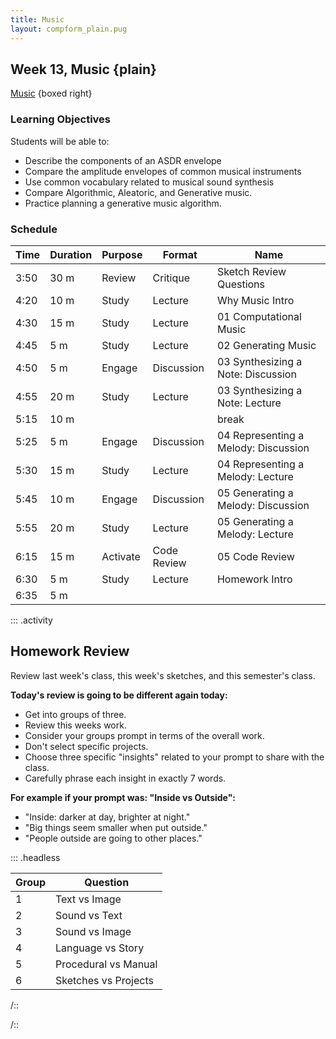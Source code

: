 ```yaml
---
title: Music
layout: compform_plain.pug
---
```


## Week 13, Music {plain}

[Music](../music/index.html) {boxed right}

### Learning Objectives

Students will be able to:

- Describe the components of an ASDR envelope
- Compare the amplitude envelopes of common musical instruments
- Use common vocabulary related to musical sound synthesis
- Compare Algorithmic, Aleatoric, and Generative music.
- Practice planning a generative music algorithm.

### Schedule

| Time | Duration | Purpose  | Format      | Name                                 |
| ---- | -------- | -------- | ----------- | ------------------------------------ |
| 3:50 | 30 m     | Review   | Critique    | Sketch Review Questions              |
| 4:20 | 10 m     | Study    | Lecture     | Why Music Intro                      |
| 4:30 | 15 m     | Study    | Lecture     | 01 Computational Music               |
| 4:45 | 5 m      | Study    | Lecture     | 02 Generating Music                  |
| 4:50 | 5 m      | Engage   | Discussion  | 03 Synthesizing a Note: Discussion   |
| 4:55 | 20 m     | Study    | Lecture     | 03 Synthesizing a Note: Lecture      |
| 5:15 | 10 m     | &nbsp;   | &nbsp;      | break                                |
| 5:25 | 5 m      | Engage   | Discussion  | 04 Representing a Melody: Discussion |
| 5:30 | 15 m     | Study    | Lecture     | 04 Representing a Melody: Lecture    |
| 5:45 | 10 m     | Engage   | Discussion  | 05 Generating a Melody: Discussion   |
| 5:55 | 20 m     | Study    | Lecture     | 05 Generating a Melody: Lecture      |
| 6:15 | 15 m     | Activate | Code Review | 05 Code Review                       |
| 6:30 | 5 m      | Study    | Lecture     | Homework Intro                       |
| 6:35 | 5 m      | &nbsp;   | &nbsp;      | &nbsp;                               |

::: .activity

## Homework Review

Review last week's class, this week's sketches, and this semester's class.

**Today's review is going to be different again today:**

- Get into groups of three.
- Review this weeks work.
- Consider your groups prompt in terms of the overall work.
- Don't select specific projects.
- Choose three specific "insights" related to your prompt to share with the class.
- Carefully phrase each insight in exactly 7 words.

**For example if your prompt was: "Inside vs Outside":**

- "Inside: darker at day, brighter at night."
- "Big things seem smaller when put outside."
- "People outside are going to other places."

::: .headless

| Group | Question             |
| ----- | -------------------- |
| 1     | Text vs Image        |
| 2     | Sound vs Text        |
| 3     | Sound vs Image       |
| 4     | Language vs Story    |
| 5     | Procedural vs Manual |
| 6     | Sketches vs Projects |

/::

/::

<!--

::: .activity

## Homework Review

::: .headless
| Group | Question |
| ----- | ------------------------------------------------------------------------------------------------------------------------ |
| 1 | Choose a common theme that has appeared in several pieces. Discuss the theme and two example sketches. |
| 2 | Choose a sketch that visualizes sound. Discuss the relationship between the sound and visual. |
| 3 | Choose a computational sound. Try to describe the sound in detail, so that someone could recreate it without hearing it. |
| 4 | Choose a work with a strong audio-visual relationship that is not an audio visualization. |
| 5 | Many of the sounds generated have a similar sound. Choose a sketch that achieves a unique character. |
| 6 | The challenge is not a competition. Who won? |
/::

/::

## Notes

We are doing music!

1. Good response last week, and a high interest for more audio.
2. Some very good sketches this week.
3. We didn't cover _any_ comp sound tactics.
4. We didn't cover _any_ comp sound precedents.
5. I thought about why the music week went poorly last time, and decided that the problem isn't that many of you don't have a musical background. The problem is that I planned a lesson that needed one and tried to crash-course a music background it too little time, with too little knowledge.
6. I really liked using these speakers.

But the real reason is:

- What do you think about me?
  1. I care about this class and am willing to put in as much as I expect from you
  2. That I'm still learning.
- [Job Talk: Teaching Philosophy](http://psam3060-d-s16.github.io/class_notes/philosophy/)
- Jean Piaget: Constructivism
- Learning is an active process of reconstructing knowledge, rather than a transfer of knowledge
- Learning is rooted in experience.
- Seymour Papert: Contructionism (Epistemology and Learning Research Group)
- student-centered, project-based learning
- learning is supported by an environment rich in models of different types
- our individual knowledge is network of existing ideas and models
- learning is individual and based on available models
- I now believe that
- you can learn to be smarter, developing a strong network ideas makes learning new ideas easier
- Comp Form: student-centered, activity-based, variety of models, even the blog post
- Music: worked in reverse for me, learning about music helped me reframe my exisiting models -->

<style> 
    .headless thead {
        display: none;
    }
</style>
